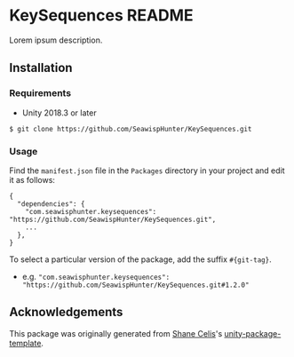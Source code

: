 # KeySequences README

Lorem ipsum description.

## Installation

### Requirements

* Unity 2018.3 or later

```
$ git clone https://github.com/SeawispHunter/KeySequences.git
```

### Usage

Find the `manifest.json` file in the `Packages` directory in your project and edit it as follows:
```
{
  "dependencies": {
    "com.seawisphunter.keysequences": "https://github.com/SeawispHunter/KeySequences.git",
    ...
  },
}
```
To select a particular version of the package, add the suffix `#{git-tag}`.

* e.g. `"com.seawisphunter.keysequences": "https://github.com/SeawispHunter/KeySequences.git#1.2.0"`


## Acknowledgements

This package was originally generated from [Shane Celis](https://twitter.com/shanecelis)'s [unity-package-template](https://github.com/shanecelis/unity-package-template).
